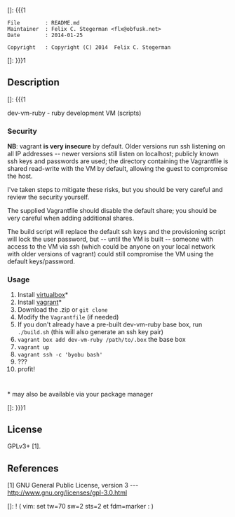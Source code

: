 []: {{{1

    File        : README.md
    Maintainer  : Felix C. Stegerman <flx@obfusk.net>
    Date        : 2014-01-25

    Copyright   : Copyright (C) 2014  Felix C. Stegerman

[]: }}}1

## Description
[]: {{{1

  dev-vm-ruby - ruby development VM (scripts)

### Security

  **NB**: vagrant **is very insecure** by default.  Older versions run
  ssh listening on all IP addresses -- newer versions still listen on
  localhost; publicly known ssh keys and passwords are used; the
  directory containing the Vagrantfile is shared read-write with the
  VM by default, allowing the guest to compromise the host.

  I've taken steps to mitigate these risks, but you should be very
  careful and review the security yourself.

  The supplied Vagrantfile should disable the default share; you
  should be very careful when adding additional shares.

  The build script will replace the default ssh keys and the
  provisioning script will lock the user password, but -- until the VM
  is built -- someone with access to the VM via ssh (which could be
  anyone on your local network with older versions of vagrant) could
  still compromise the VM using the default keys/password.

### Usage

  1.  Install [virtualbox](https://www.virtualbox.org)*
  2.  Install [vagrant](https://www.vagrantup.com)*
  3.  Download the .zip or `git clone`
  4.  Modify the `Vagrantfile` (if needed)
  5.  If you don't already have a pre-built dev-vm-ruby base box, run
      `./build.sh` (this will also generate an ssh key pair)
  6.  `vagrant box add dev-vm-ruby /path/to/.box` the base box
  7.  `vagrant up`
  8.  `vagrant ssh -c 'byobu bash'`
  9.  ???
  10. profit!

#

  \* may also be available via your package manager

[]: }}}1

## License

  GPLv3+ [1].

## References

  [1] GNU General Public License, version 3
  --- http://www.gnu.org/licenses/gpl-3.0.html

[]: ! ( vim: set tw=70 sw=2 sts=2 et fdm=marker : )
